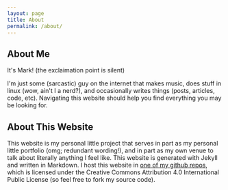 ```yaml
---
layout: page
title: About
permalink: /about/
---
```


## About Me

It's Mark! (the exclaimation point is silent)

I'm just some (sarcastic) guy on the internet that makes music, does stuff in linux (wow, ain't I a nerd?), and occasionally writes things (posts, articles, code, etc). Navigating this website should help you find everything you may be looking for.

## About This Website

This website is my personal little project that serves in part as my personal little portfolio (omg; redundant wording!), and in part as my own venue to talk about literally anything I feel like. This website is generated with Jekyll and written in Markdown. I host this website in [one of my github repos](https://github.com/MarkSilverMedia/marksilvermedia.github.io), which is licensed under the Creative Commons Attribution 4.0 International Public License (so feel free to fork my source code).
